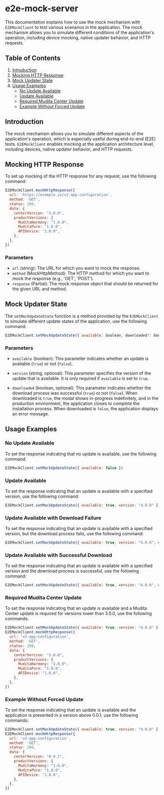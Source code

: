 # e2e-mock-server

This documentation explains how to use the mock mechanism with `E2EMockClient` to test various scenarios in the application. The mock mechanism allows you to simulate different conditions of the application's operation, including device mocking, native updater behavior, and HTTP requests.

## Table of Contents

1. [Introduction](#introduction)
2. [Mocking HTTP Response](#mocking-http-response)
3. [Mock Updater State](#mock-updater-state)
4. [Usage Examples](#usage-examples)
    - [No Update Available](#no-update-available)
    - [Update Available](#update-available)
    - [Required Mudita Center Update](#required-mudita-center-update)
    - [Example Without Forced Update](#example-without-forced-update)

## Introduction

The mock mechanism allows you to simulate different aspects of the application's operation, which is especially useful during end-to-end (E2E) tests. `E2EMockClient` enables mocking at the application architecture level, including devices, native updater behavior, and HTTP requests.

## Mocking HTTP Response

To set up mocking of the HTTP response for any request, use the following command:
```javascript
E2EMockClient.mockHttpResponse({
  url: 'https://example.io/v2-app-configuration',
  method: 'GET',
  status: 200,
  data: {
    centerVersion: "3.0.0",
    productVersions: {
      MuditaHarmony: "1.0.0",
      MuditaPure: "1.0.0",
      APIDevice: "1.0.0",
    },
  },
})
```

### Parameters

- `url` (string): The URL for which you want to mock the response.
- `method` (MockHttpMethod): The HTTP method for which you want to mock the response (e.g., 'GET', 'POST').
- `response` (Partial<AxiosResponse>): The mock response object that should be returned for the given URL and method.

## Mock Updater State

The `setMockUpdateState` function is a method provided by the `E2EMockClient` to simulate different update states of the application, use the following command:

```javascript
E2EMockClient.setMockUpdateState({ available: boolean, downloaded?: boolean, version?: string })
```

### Parameters
- `available` (boolean): This parameter indicates whether an update is available (`true`) or not (`false`).

- `version` (string, optional): This parameter specifies the version of the update that is available. It is only required if `available` is set to `true`.

- `downloaded` (boolean, optional): This parameter indicates whether the download process was successful (`true`) or not (`false`). When downloaded is `true`, the modal shows in-progress indefinitely, and in the production environment, the application closes to complete the installation process. When downloaded is `false`, the application displays an error message.

## Usage Examples

### No Update Available

To set the response indicating that no update is available, use the following command:
```javascript
E2EMockClient.setMockUpdateState({ available: false })
```

### Update Available

To set the response indicating that an update is available with a specified version, use the following command:
```javascript
E2EMockClient.setMockUpdateState({ available: true, version: "4.0.0" })
```

### Update Available with Download Failure

To set the response indicating that an update is available with a specified version, but the download process fails, use the following command:
```javascript
E2EMockClient.setMockUpdateState({ available: true, version: "4.0.0", downloaded: false })
```

### Update Available with Successful Download

To set the response indicating that an update is available with a specified version and the download process is successful, use the following command:
```javascript
E2EMockClient.setMockUpdateState({ available: true, version: "4.0.0", downloaded: true })
```

### Required Mudita Center Update

To set the response indicating that an update is available and a Mudita Center update is required for versions lower than 3.0.0, use the following commands:
```javascript
E2EMockClient.setMockUpdateState({ available: true, version: "4.0.0" })
E2EMockClient.mockHttpResponse({
  url: 'v2-app-configuration',
  method: 'GET',
  status: 200,
  data: {
    centerVersion: "3.0.0",
    productVersions: {
      MuditaHarmony: "1.0.0",
      MuditaPure: "1.0.0",
      APIDevice: "1.0.0",
    },
  },
})
```

### Example Without Forced Update

To set the response indicating that an update is available and the application is presented in a version above 0.0.1, use the following commands:
```javascript
E2EMockClient.setMockUpdateState({ available: true, version: "4.0.0" })
E2EMockClient.mockHttpResponse({
  url: 'v2-app-configuration',
  method: 'GET',
  status: 200,
  data: {
    centerVersion: "0.0.1",
    productVersions: {
      MuditaHarmony: "1.0.0",
      MuditaPure: "1.0.0",
      APIDevice: "1.0.0",
    },
  },
})
```

